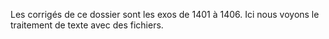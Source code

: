 Les corrigés de ce dossier sont les exos de 1401 à 1406. Ici nous voyons le traitement de texte avec des fichiers.